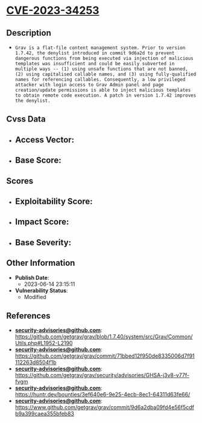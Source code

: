 
# [CVE-2023-34253](https://cve.mitre.org/cgi-bin/cvename.cgi?name=CVE-2023-34253)

## Description

- `Grav is a flat-file content management system. Prior to version 1.7.42, the denylist introduced in commit 9d6a2d to prevent dangerous functions from being executed via injection of malicious templates was insufficient and could be easily subverted in multiple ways -- (1) using unsafe functions that are not banned, (2) using capitalised callable names, and (3) using fully-qualified names for referencing callables. Consequently, a low privileged attacker with login access to Grav Admin panel and page creation/update permissions is able to inject malicious templates to obtain remote code execution. A patch in version 1.7.42 improves the denylist.`

## Cvss Data

- **Access Vector**:
  - 
- **Base Score**:
  - 

## Scores

- **Exploitability Score**:
  - 
- **Impact Score**:
  - 
- **Base Severity**:
  - 

## Other Information

- **Publish Date**:
  - 2023-06-14 23:15:11
- **Vulnerability Status**:
  - Modified

## References

- **security-advisories@github.com**: https://github.com/getgrav/grav/blob/1.7.40/system/src/Grav/Common/Utils.php#L1952-L2190
- **security-advisories@github.com**: https://github.com/getgrav/grav/commit/71bbed12f950de8335006d7f91112263d8504f1b
- **security-advisories@github.com**: https://github.com/getgrav/grav/security/advisories/GHSA-j3v8-v77f-fvgm
- **security-advisories@github.com**: https://huntr.dev/bounties/3ef640e6-9e25-4ecb-8ec1-64311d63fe66/
- **security-advisories@github.com**: https://www.github.com/getgrav/grav/commit/9d6a2dba09fd4e56f5cdfb9a399caea355bfeb83
